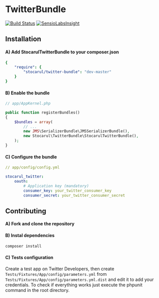 TwitterBundle
=============

[![Build Status](https://api.shippable.com/projects/53e31b13b405175800821401/badge/master)](https://www.shippable.com/projects/53e31b13b405175800821401/builds/16)
[![SensioLabsInsight](https://insight.sensiolabs.com/projects/995faa5d-027d-409c-a11f-595e285baa12/mini.png)](https://insight.sensiolabs.com/projects/995faa5d-027d-409c-a11f-595e285baa12)

## Installation

#### A) Add StocarulTwitterBundle to your composer.json

```yaml
{
    "require": {
        "stocarul/twitter-bundle": "dev-master"
    }
}
```

#### B) Enable the bundle

```php
// app/AppKernel.php

public function registerBundles()
{
    $bundles = array(
        // ...
        new JMS\SerializerBundle\JMSSerializerBundle(),
        new Stocarul\TwitterBundle\StocarulTwitterBundle(),
    );
}
```

#### C) Configure the bundle

```yaml
// app/config/config.yml

stocarul_twitter:
    oauth:
        # Application key (mandatory)
        consumer_key: your_twitter_consumer_key
        consumer_secret: your_twitter_consumer_secret
```

## Contributing

#### A) Fork and clone the repository

#### B) Instal dependencies

```bash
composer install
```

#### C) Tests configuration

Create a test app on Twitter Developers, then create `Tests/Fixtures/App/config/parameters.yml` from `Tests/Fixtures/App/config/parameters.yml.dist` and edit it to add your credentials. To check if everything works just execute the phpunit command in the root directory.
